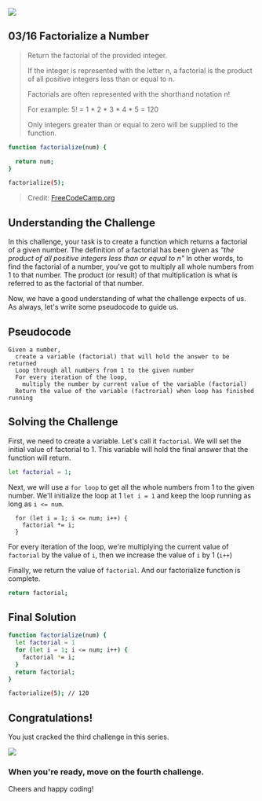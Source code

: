 ![](https://img.shields.io/badge/Coding-Challenges-darkgreen)

## 03/16 Factorialize a Number

>Return the factorial of the provided integer.
>
>If the integer is represented with the letter n, a factorial is the product of all positive integers less than or equal to n.
>
>Factorials are often represented with the shorthand notation n!
>
>For example: 5! = 1 * 2 * 3 * 4 * 5 = 120
>
>Only integers greater than or equal to zero will be supplied to the function.

```bash
function factorialize(num) {

  return num;
}

factorialize(5);
```
> Credit: [FreeCodeCamp.org](https://www.freecodecamp.org/learn/javascript-algorithms-and-data-structures/basic-algorithm-scripting/factorialize-a-number)


## Understanding the Challenge
In this challenge, your task is to create a function which returns a factorial of a given number. The definition of a factorial has been given as _"the product of all positive integers less than or equal to n"_
In other words, to find the factorial of a number, you've got to multiply all whole numbers from 1 to that number. The product (or result) of that multiplication is what is referred to as the factorial of that number.

Now, we have a good understanding of what the challenge expects of us. As always, let's write some pseudocode to guide us.

## Pseudocode
```
Given a number,
  create a variable (factorial) that will hold the answer to be returned
  Loop through all numbers from 1 to the given number
  For every iteration of the loop,
    multiply the number by current value of the variable (factorial)
  Return the value of the variable (factrorial) when loop has finished running

```

## Solving the Challenge

First, we need to create a variable. Let's call it `factorial`. We will set the initial value of factorial to 1. This variable will hold the final answer that the function will return.
```bash
let factorial = 1;
```
Next, we will use a `for loop` to get all the whole numbers from 1 to the given number. We'll initialize the loop at 1 `let i = 1` and keep the loop running as long as `i <= num`. 

```
  for (let i = 1; i <= num; i++) {
    factorial *= i;
  }
```
For every iteration of the loop, we're multiplying the current value of `factorial` by the value of `i`, then we increase the value of `i` by 1 (`i++`)

Finally, we return the value of `factorial`. And our factorialize function is complete.

```bash
return factorial;
```

## Final Solution
```bash
function factorialize(num) {
  let factorial = 1
  for (let i = 1; i <= num; i++) {
    factorial *= i;
  }
  return factorial;
}

factorialize(5); // 120
```

## Congratulations!
You just cracked the third challenge in this series.

![](https://camo.githubusercontent.com/749155b89333c6d89386f5c98dd110e234a00f2aa1e864a5b3fecaf089aedb27/68747470733a2f2f6d656469612e67697068792e636f6d2f6d656469612f336f36664a31424d375232454252446e784b2f67697068792e676966)

### When you're ready, move on the fourth challenge. 

Cheers and happy coding!
